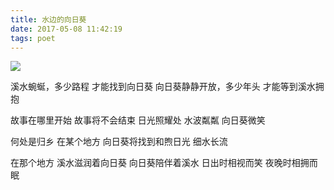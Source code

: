 ```yaml
---
title: 水边的向日葵
date: 2017-05-08 11:42:19
tags: poet
---
```

![](http://mmbiz.qpic.cn/mmbiz_png/IPmclzcvCPHossXm06mDiarfm2e46k0e8kxwbo9yD1Th9vIDoqibPdxKY6ANicIu6l044D8byxb1k6v5ygSgQibT6A/640?wx_fmt=png&tp=webp&wxfrom=5&wx_lazy=1)

溪水蜿蜒，多少路程
才能找到向日葵
向日葵静静开放，多少年头
才能等到溪水拥抱

故事在哪里开始
故事将不会结束
日光照耀处
水波粼粼
向日葵微笑

何处是归乡
在某个地方
向日葵将找到和煦日光
细水长流

在那个地方
溪水滋润着向日葵
向日葵陪伴着溪水
日出时相视而笑
夜晚时相拥而眠